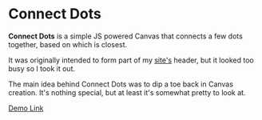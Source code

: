 # Connect Dots
**Connect Dots** is a simple JS powered Canvas that connects a few dots together, based on which is closest. 

It was originally intended to form part of my [site's](http://www.mattcrouch.net) header, but it looked too busy so I took it out.

The main idea behind Connect Dots was to dip a toe back in Canvas creation. It's nothing special, but at least it's somewhat pretty to look at.

[Demo Link](http://mattcrouch.github.io/connectdots/)